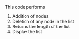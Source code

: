 This code performs
1) Addition of nodes 
2) Deletion of any node in the list
3) Returns the length of the list
4) Display the list

